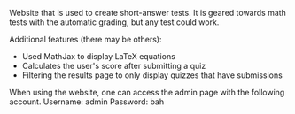 Website that is used to create short-answer tests. It is geared towards math tests with the automatic grading, but any test could work.

Additional features (there may be others):
* Used MathJax to display LaTeX equations
* Calculates the user's score after submitting a quiz
* Filtering the results page to only display quizzes that have submissions

When using the website, one can access the admin page with the following account.
Username: admin
Password: bah
